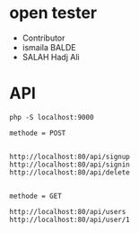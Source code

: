 # open tester 

* Contributor
* ismaila BALDE
* SALAH Hadj Ali

# API 

```
php -S localhost:9000
```


```
methode = POST


http://localhost:80/api/signup
http://localhost:80/api/signin
http://localhost:80/api/delete


methode = GET

http://localhost:80/api/users
http://localhost:80/api/user/1

```

